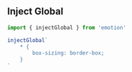 ## Inject Global

```jsx
import { injectGlobal } from 'emotion'

injectGlobal`
	* {
		box-sizing: border-box;
	}
`
```
